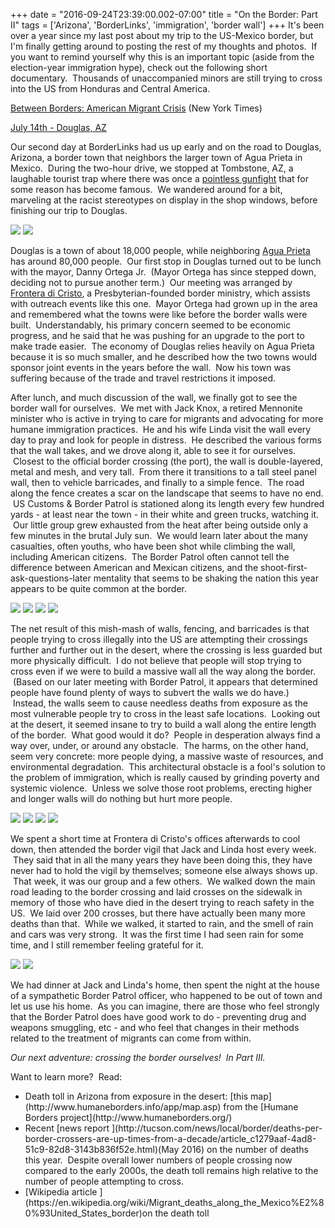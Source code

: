 +++
date = "2016-09-24T23:39:00.002-07:00"
title = "On the Border: Part II"
tags = ['Arizona', 'BorderLinks', 'immigration', 'border wall']
+++
It's been over a year since my last post about my trip to the US-Mexico border, but I'm finally getting around to posting the rest of my thoughts and photos.  If you want to remind yourself why this is an important topic (aside from the election-year immigration hype), check out the following short documentary.  Thousands of unaccompanied minors are still trying to cross into the US from Honduras and Central America.

[Between Borders: American Migrant Crisis](http://p.nytimes.com/email/re?location=InCMR7g4BCKC2wiZPkcVUm6Wh5M56xwv&user_id=a748e4fd8f37f868a50031e15284a5ca&email_type=eta&task_id=1444178345991856®i_id=0) (New York Times)

<u>July 14th - Douglas, AZ</u>

Our second day at BorderLinks had us up early and on the road to Douglas, Arizona, a border town that neighbors the larger town of Agua Prieta in Mexico.  During the two-hour drive, we stopped at Tombstone, AZ, a laughable tourist trap where there was once a [pointless gunfight](https://en.wikipedia.org/wiki/Gunfight_at_the_O.K._Corral) that for some reason has become famous.  We wandered around for a bit, marveling at the racist stereotypes on display in the shop windows, before finishing our trip to Douglas.

<img src="https://3.bp.blogspot.com/-hPvnJCyYpM0/Vjg7itXYStI/AAAAAAAAHw0/YEx47Hgli1gw0b-THRWtV6b_XkCMoRtmgCPcB/s1600/IMG_2264.JPG"/>

<img src="https://4.bp.blogspot.com/-Pd_VZ-8AWrY/Vjg7iCNIu6I/AAAAAAAAHws/KKvwLlf7TZkHAjL1oPy8_8te4LPiepaXQCPcB/s1600/IMG_2259.JPG"/>

Douglas is a town of about 18,000 people, while neighboring [Agua Prieta](https://en.wikipedia.org/wiki/Agua_Prieta) has around 80,000 people.  Our first stop in Douglas turned out to be lunch with the mayor, Danny Ortega Jr.  (Mayor Ortega has since stepped down, deciding not to pursue another term.)  Our meeting was arranged by [Frontera di Cristo](http://fronteradecristo.org/), a Presbyterian-founded border ministry, which assists with outreach events like this one.  Mayor Ortega had grown up in the area and remembered what the towns were like before the border walls were built.  Understandably, his primary concern seemed to be economic progress, and he said that he was pushing for an upgrade to the port to make trade easier.  The economy of Douglas relies heavily on Agua Prieta because it is so much smaller, and he described how the two towns would sponsor joint events in the years before the wall.  Now his town was suffering because of the trade and travel restrictions it imposed.

After lunch, and much discussion of the wall, we finally got to see the border wall for ourselves.  We met with Jack Knox, a retired Mennonite minister who is active in trying to care for migrants and advocating for more humane immigration practices.  He and his wife Linda visit the wall every day to pray and look for people in distress.  He described the various forms that the wall takes, and we drove along it, able to see it for ourselves.  Closest to the official border crossing (the port), the wall is double-layered, metal and mesh, and very tall.  From there it transitions to a tall steel panel wall, then to vehicle barricades, and finally to a simple fence.  The road along the fence creates a scar on the landscape that seems to have no end.  US Customs & Border Patrol is stationed along its length every few hundred yards - at least near the town - in their white and green trucks, watching it.  Our little group grew exhausted from the heat after being outside only a few minutes in the brutal July sun.  We would learn later about the many casualties, often youths, who have been shot while climbing the wall, including American citizens.  The Border Patrol often cannot tell the difference between American and Mexican citizens, and the shoot-first-ask-questions-later mentality that seems to be shaking the nation this year appears to be quite common at the border.

<img src="https://3.bp.blogspot.com/-iYhAzFZWgQg/Vjg7kSfbAVI/AAAAAAAAHxM/bWgrMtSJs2Mg5wwXTL9dzBUy5b10vIsBACPcB/s1600/IMG_2279.JPG"/>

<img src="https://1.bp.blogspot.com/-18LaC3UrLfk/Vjg7lSgoFII/AAAAAAAAHxc/meLf2cW_tyYScjWFqjvzfmRY6fhaMs06gCPcB/s1600/IMG_2287.JPG"/>

<img src="https://4.bp.blogspot.com/-gBZ2e8DkX0Y/Vjg7mBTZEZI/AAAAAAAAHxs/Z4dxJJUdCPkpn-j7FcDtJEY7W040aQtDgCPcB/s1600/IMG_20150714_144859.jpg"/>

<img src="https://2.bp.blogspot.com/-6lkrxLa7kUc/Vjg7oqVoeDI/AAAAAAAAHyM/2xGJyzqGPSsUHFAhSGXeR-6ErtVHRq5DgCPcB/s1600/IMG_20150714_150221.jpg"/>

The net result of this mish-mash of walls, fencing, and barricades is that people trying to cross illegally into the US are attempting their crossings further and further out in the desert, where the crossing is less guarded but more physically difficult.  I do not believe that people will stop trying to cross even if we were to build a massive wall all the way along the border.  (Based on our later meeting with Border Patrol, it appears that determined people have found plenty of ways to subvert the walls we do have.)  Instead, the walls seem to cause needless deaths from exposure as the most vulnerable people try to cross in the least safe locations.  Looking out at the desert, it seemed insane to try to build a wall along the entire length of the border.  What good would it do?  People in desperation always find a way over, under, or around any obstacle.  The harms, on the other hand, seem very concrete: more people dying, a massive waste of resources, and environmental degradation.  This architectural obstacle is a fool's solution to the problem of immigration, which is really caused by grinding poverty and systemic violence.  Unless we solve those root problems, erecting higher and longer walls will do nothing but hurt more people.

<img src="https://3.bp.blogspot.com/-n9zum2lFqWs/Vjg7pAahOpI/AAAAAAAAHyU/ttovU9RT1WQ7oX655XIQ_czm1ZkR4MgqACPcB/s1600/IMG_20150714_150437.jpg"/>

<img src="https://4.bp.blogspot.com/-ot9dlwbk0ks/Vjg7pkRmNII/AAAAAAAAHyc/ijMO0p9Dg-ISJxjYHy2Jo-mK-LGJpPL1ACPcB/s1600/IMG_20150714_150617.jpg"/>

<img src="https://3.bp.blogspot.com/-Wo0UlzfRAiU/Vjg7qMC1LBI/AAAAAAAAHyo/F3LWwdvlQBEWqAnKIHEF13Rh3PxP6O97wCPcB/s1600/IMG_20150714_150707.jpg"/>

<img src="https://2.bp.blogspot.com/-wLfQsx9Nvns/Vjg7qgQBczI/AAAAAAAAHys/BRQjDl36Ei0QAkd6dMDQxyzn8C1HIRDlQCPcB/s1600/IMG_20150714_150824.jpg"/>

We spent a short time at Frontera di Cristo's offices afterwards to cool down, then attended the border vigil that Jack and Linda host every week.  They said that in all the many years they have been doing this, they have never had to hold the vigil by themselves; someone else always shows up.  That week, it was our group and a few others.  We walked down the main road leading to the border crossing and laid crosses on the sidewalk in memory of those who have died in the desert trying to reach safety in the US.  We laid over 200 crosses, but there have actually been many more deaths than that.  While we walked, it started to rain, and the smell of rain and cars was very strong.  It was the first time I had seen rain for some time, and I still remember feeling grateful for it.

<img src="https://1.bp.blogspot.com/-rUF8ZD0T6BA/Vjg7rFoWVvI/AAAAAAAAHy0/7MHvc7q_isQ8_gsqzgsXK2x0hrWs44oIACPcB/s1600/IMG_20150714_182146.jpg"/>

<img src="https://2.bp.blogspot.com/-Detc6GVMz64/Vjg7rjRxobI/AAAAAAAAHy8/SJefHIy7_rELbC3fgvLxqlHvD9u4evc4wCPcB/s1600/IMG_20150714_181618.jpg"/>

We had dinner at Jack and Linda's home, then spent the night at the house of a sympathetic Border Patrol officer, who happened to be out of town and let us use his home.  As you can imagine, there are those who feel strongly that the Border Patrol does have good work to do - preventing drug and weapons smuggling, etc - and who feel that changes in their methods related to the treatment of migrants can come from within.

*Our next adventure: crossing the border ourselves!  In Part III.*

Want to learn more?  Read:

<ul style="text-align: left;"><li>Death toll in Arizona from exposure in the desert: [this map](http://www.humaneborders.info/app/map.asp) from the [Humane Borders project](http://www.humaneborders.org/)</li><li>Recent [news report ](http://tucson.com/news/local/border/deaths-per-border-crossers-are-up-times-from-a-decade/article_c1279aaf-4ad8-51c9-82d8-3143b836f52e.html)(May 2016) on the number of deaths this year.  Despite overall lower numbers of people crossing now compared to the early 2000s, the death toll remains high relative to the number of people attempting to cross.</li><li>[Wikipedia article ](https://en.wikipedia.org/wiki/Migrant_deaths_along_the_Mexico%E2%80%93United_States_border)on the death toll</li></ul>
